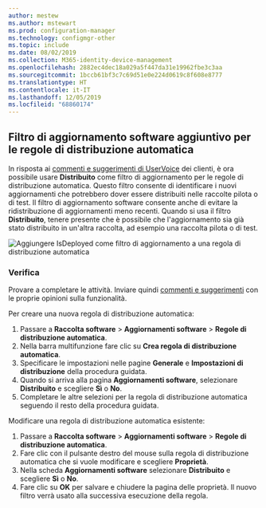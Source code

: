 ```yaml
---
author: mestew
ms.author: mstewart
ms.prod: configuration-manager
ms.technology: configmgr-other
ms.topic: include
ms.date: 08/02/2019
ms.collection: M365-identity-device-management
ms.openlocfilehash: 2882ec4dec18a029a5f447da31e19962fbe3c3aa
ms.sourcegitcommit: 1bccb61bf3c7c69d51e0e224d0619c8f608e8777
ms.translationtype: HT
ms.contentlocale: it-IT
ms.lasthandoff: 12/05/2019
ms.locfileid: "68860174"
---
```

## <a name="additional-software-update-filter-for-adrs"></a>Filtro di aggiornamento software aggiuntivo per le regole di distribuzione automatica

In risposta ai [commenti e suggerimenti di UserVoice](https://configurationmanager.uservoice.com/forums/300492-ideas/suggestions/18966352-adr-new-search-criteria-deployed-yes-no) dei clienti, è ora possibile usare **Distribuito** come filtro di aggiornamento per le regole di distribuzione automatica. Questo filtro consente di identificare i nuovi aggiornamenti che potrebbero dover essere distribuiti nelle raccolte pilota o di test. Il filtro di aggiornamento software consente anche di evitare la ridistribuzione di aggiornamenti meno recenti. Quando si usa il filtro **Distribuito**, tenere presente che è possibile che l'aggiornamento sia già stato distribuito in un'altra raccolta, ad esempio una raccolta pilota o di test.

![Aggiungere IsDeployed come filtro di aggiornamento a una regola di distribuzione automatica](../../media/4852033-isdeployed-adr-filter.png)

### <a name="try-it-out"></a>Verifica

Provare a completare le attività. Inviare quindi [commenti e suggerimenti](/sccm/core/understand/find-help#product-feedback) con le proprie opinioni sulla funzionalità.

Per creare una nuova regola di distribuzione automatica:

1. Passare a **Raccolta software** > **Aggiornamenti software** > **Regole di distribuzione automatica**.
1. Nella barra multifunzione fare clic su **Crea regola di distribuzione automatica**.
1. Specificare le impostazioni nelle pagine **Generale** e **Impostazioni di distribuzione** della procedura guidata.
1. Quando si arriva alla pagina **Aggiornamenti software**, selezionare **Distribuito** e scegliere **Sì** o **No**.
1. Completare le altre selezioni per la regola di distribuzione automatica seguendo il resto della procedura guidata.

Modificare una regola di distribuzione automatica esistente:

1. Passare a **Raccolta software** > **Aggiornamenti software** > **Regole di distribuzione automatica**.
1. Fare clic con il pulsante destro del mouse sulla regola di distribuzione automatica che si vuole modificare e scegliere **Proprietà**.
1. Nella scheda **Aggiornamenti software** selezionare **Distribuito** e scegliere **Sì** o **No**. 
1. Fare clic su **OK** per salvare e chiudere la pagina delle proprietà. Il nuovo filtro verrà usato alla successiva esecuzione della regola.

